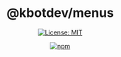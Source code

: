 <div align="center">

# @kbotdev/menus

[![License: MIT](https://img.shields.io/badge/License-MIT-green.svg)](https://github.com/KBot-discord/Utilities/blob/main/LICENSE)

[![npm](https://img.shields.io/npm/v/@kbotdev/menus?color=crimson&logo=npm&label=@kbotdev/menus)](https://www.npmjs.com/package/@kbotdev/menus)

</div>
